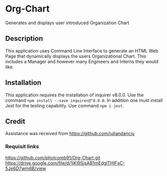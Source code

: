 # Org-Chart
Generates and displays user introduced Organization Chart

## Description
This application uses Command Line Interface to generate an HTML Web Page that dynamically displays the users Organizational Chart. This includes a Manager and however many Engineers and Interns they would like. 

## Installation
This application requires the installation of inquirer v8.0.0. Use the command `npm install --save inquirer@^8.0.0`.
In addition one must install Jest for the testing capability. Use command `npm i jest`.

## Credit
Assistance was received from https://github.com/juliandanciu

### Requisit links
https://github.com/pholcomb91/Org-Chart.git
https://drive.google.com/file/d/1iKl9SjsAB1mEdglTHlFsC-5Je6D7wm6B/view